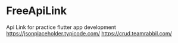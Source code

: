 # FreeApiLink
Api Link for practice flutter app development
https://jsonplaceholder.typicode.com/
https://crud.teamrabbil.com/

